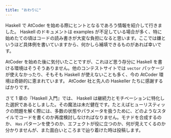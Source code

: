 ```yaml
---
title: "おわりに"
---
```


Haskell で AtCoder を始める際にヒントとなるであろう情報を紹介して行きました。 Haskell のドキュメントは examples が不足している場合が多く、特に始めたての頃はコードの読み書きが大変な負担になると思います。ここでは嫌というほど具体例を書いていますから、何かしら補填できるものがあれば幸いです。

AtCoder を始めた後に気付いたことですが、これほど思う存分に Haskell を書ける環境はそうそうありません。他のコンテストサイトでは `vector` パッケージが使えなかったり、そもそも Haskell が使えないことも多く、今の AtCoder 環境は奇跡的に恵まれています。 AtCoder 社と先人の Haskeller たちに感謝するばかりです。

さて 1 章の『Haskell 入門』では、 Haskell は継続力とモチベーションに特化した選択であるとしました。その魔法は未だ健在です。たとえばヒューリスティックの問題を解く際には、多数の状態やパラメータを扱うために、どのようなスタイルでコードを書くのか再度検討しなければなりません。モナドを合成するのか、 `Has` パターンを使うのか、エフェクトが役に立つのか、何が見えてくるのか分かりませんが、また面白いところまで辿り着けた時は投稿します。

